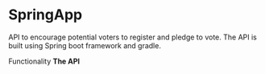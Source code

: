 # SpringApp

 API to encourage potential voters to register and pledge to vote. The API is built using Spring boot framework and 
 gradle.
 
 Functionality    <b/>
   The API 
